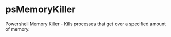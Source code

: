 # psMemoryKiller
Powershell Memory Killer - Kills processes that get over a specified amount of memory.
